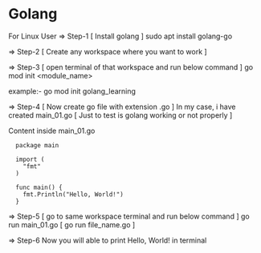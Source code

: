 # Golang

For Linux User
=> Step-1 [ Install golang ]
  sudo apt install golang-go

=> Step-2 [ Create any workspace where you want to work ]

=> Step-3 [ open terminal of that workspace and run below command ]
  go mod init <module_name> 
  
example:- go mod init golang_learning

=> Step-4 [ Now create go file with extension .go ]
  In my case, i have created main_01.go [ Just to test is golang working or not properly ]
  
  Content inside main_01.go 
  
      package main

      import ( 
        "fmt" 
      )

      func main() {
        fmt.Println("Hello, World!")
      }

=> Step-5 [ go to same workspace terminal and run below command ]
  go run main_01.go  [ go run file_name.go ]
  
=> Step-6 
  Now you will able to print Hello, World! in terminal
  
